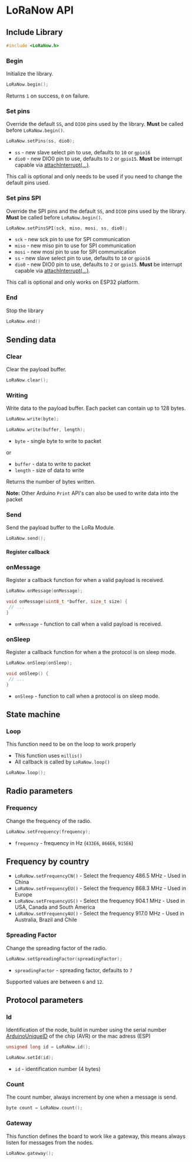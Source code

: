 # LoRaNow API

## Include Library

```c
#include <LoRaNow.h>
```

### Begin

Initialize the library.

```c
LoRaNow.begin();
```
Returns `1` on success, `0` on failure.

### Set pins

Override the default `SS`, and `DIO0` pins used by the library. **Must** be called before `LoRaNow.begin()`.

```c
LoRaNow.setPins(ss, dio0);
```
 * `ss` - new slave select pin to use, defaults to `10` or `gpio16`
 * `dio0` - new DIO0 pin to use, defaults to `2` or `gpio15`.  **Must** be interrupt capable via [attachInterrupt(...)](https://www.arduino.cc/en/Reference/AttachInterrupt).

This call is optional and only needs to be used if you need to change the default pins used.

### Set pins SPI

Override the SPI pins and the default `SS`, and `DIO0` pins used by the library. **Must** be called before `LoRaNow.begin()`.

```c
LoRaNow.setPinsSPI(sck, miso, mosi, ss, dio0);
```
 * `sck` - new sck pin to use for SPI communication
 * `miso` - new miso pin to use for SPI communication
 * `mosi` - new mosi pin to use for SPI communication
 * `ss` - new slave select pin to use, defaults to `10` or `gpio16`
 * `dio0` - new DIO0 pin to use, defaults to `2` or `gpio15`.  **Must** be interrupt capable via [attachInterrupt(...)](https://www.arduino.cc/en/Reference/AttachInterrupt).

This call is optional and only works on ESP32 platform.

### End

Stop the library

```c
LoRaNow.end()
```

## Sending data

### Clear

Clear the payload buffer.

```c
LoRaNow.clear();
```

### Writing

Write data to the  payload buffer. Each packet can contain up to 128 bytes.

```c
LoRaNow.write(byte);

LoRaNow.write(buffer, length);
```
* `byte` - single byte to write to packet

or

* `buffer` - data to write to packet
* `length` - size of data to write

Returns the number of bytes written.

**Note:** Other Arduino `Print` API's can also be used to write data into the packet

### Send

Send the payload buffer to the LoRa Module.

```c
LoRaNow.send();
```

#### Register callback

### onMessage

Register a callback function for when a valid payload is received.

```c
LoRaNow.onMessage(onMessage);

void onMessage(uint8_t *buffer, size_t size) {
 // ...
}
```

 * `onMessage` - function to call when a valid payload is received.

### onSleep

Register a callback function for when a the protocol is on sleep mode.

```c
LoRaNow.onSleep(onSleep);

void onSleep() {
 // ...
}
```

 * `onSleep` - function to call when a protocol is on sleep mode.

## State machine

### Loop

This function need to be on the loop to work properly 
 * This function uses `millis()`
 * All callback is called by `LoRaNow.loop()`

```c
LoRaNow.loop();
```

## Radio parameters

### Frequency

Change the frequency of the radio.

```c
LoRaNow.setFrequency(frequency);
```
 * `frequency` - frequency in Hz (`433E6`, `866E6`, `915E6`)

## Frequency by country

* `LoRaNow.setFrequencyCN()` - Select the frequency 486.5 MHz - Used in China
* `LoRaNow.setFrequencyEU()` - Select the frequency 868.3 MHz - Used in Europe
* `LoRaNow.setFrequencyUS()` - Select the frequency 904.1 MHz - Used in USA, Canada and South America
* `LoRaNow.setFrequencyAU()` - Select the frequency 917.0 MHz - Used in Australia, Brazil and Chile

### Spreading Factor

Change the spreading factor of the radio.

```c
LoRaNow.setSpreadingFactor(spreadingFactor);
```
 * `spreadingFactor` - spreading factor, defaults to `7`

Supported values are between `6` and `12`.

## Protocol parameters

### Id

Identification of the node, build in number using the serial number [ArduinoUniqueID](https://github.com/ricaun/ArduinoUniqueID) of the chip (AVR) or the mac adress (ESP)

```c
unsigned long id = LoRaNow.id();
```

```c
LoRaNow.setId(id);
```

* `id` - identification number (4 bytes)

### Count

The count number, always increment by one when a message is send.

```c
byte count = LoRaNow.count();
```
 
### Gateway

This function defines the board to work like a gateway, this means always listen for messages from the nodes.

```c
LoRaNow.gateway();
```
